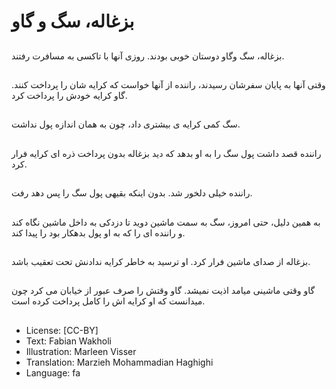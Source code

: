 # بزغاله، سگ و گاو

##
بزغاله، سگ وگاو دوستان خوبی بودند. روزی آنها با تاکسی به مسافرت رفتند.

##
وقتی آنها به پایان سفرشان رسیدند، راننده از آنها خواست که کرایه شان را پرداخت کنند. گاو کرایه خودش را پرداخت کرد.

##
سگ کمی کرایه ی بیشتری داد، چون به همان اندازه پول نداشت.

##
راننده قصد داشت پول سگ را به او بدهد که دید بزغاله بدون پرداخت ذره ای کرایه فرار کرد.

##
راننده خیلی دلخور شد. بدون اینکه بقیهی پول سگ را پس دهد رفت.

##
به همین دلیل، حتی امروز، سگ به سمت ماشین دوید تا دزدکی به داخل ماشین نگاه کند و راننده ای را که به او پول بدهکار بود را پیدا کند.

##
بزغاله از صدای ماشین فرار کرد. او ترسید به خاطر کرایه ندادنش تحت تعقیب باشد.

##
گاو وقتی ماشینی میامد اذیت نمیشد. گاو وقتش را صرف عبور از خیابان می کرد چون میدانست که او کرایه اش را کامل پرداخت کرده است.

##
* License: [CC-BY]
* Text: Fabian Wakholi
* Illustration: Marleen Visser
* Translation: Marzieh Mohammadian Haghighi
* Language: fa
